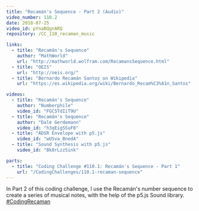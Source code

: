 ```yaml
---
title: "Recamán's Sequence - Part 2 (Audio)"
video_number: 110.2
date: 2018-07-25
video_id: pYnaBQgnARQ
repository: /CC_110_recaman_music

links:
  - title: "Recamán's Sequence"
    author: "MathWorld"
    url: "http://mathworld.wolfram.com/RecamansSequence.html"
  - title: "OEIS"
    url: "http://oeis.org/"
  - title: "Bernardo Recamán Santos on Wikipedia"
    url: "https://es.wikipedia.org/wiki/Bernardo_Recam%C3%A1n_Santos"

videos:
  - title: "Recamán's Sequence"
    author: "Numberphile"
    video_id: "FGC5TdIiT9U"
  - title: "Recamán's Sequence"
    author: "Dale Gerdemann"
    video_id: "h3qEigSSuF0"
  - title: "ADSR Envelope with p5.js"
    video_id: "wUSva_BnedA"
  - title: "Sound Synthesis with p5.js"
    video_id: "Bk8rLzzSink"

parts:
  - title: "Coding Challenge #110.1: Recamán's Sequence - Part 1"
    url: "/CodingChallenges/110.1-recaman-sequence"
---
```


In Part 2 of this coding challenge, I use the Recamán's number sequence to create a series of musical notes, with the help of the p5.js Sound library. [#CodingRecaman](https://twitter.com/hashtag/CodingRecaman)
